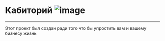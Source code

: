 # Кабиторий ![image](https://user-images.githubusercontent.com/90931685/173171349-6ccccb6d-f2c1-4afa-b536-8c6e5634ea10.png)

____________________________________________________________________________
Этот проект был создан ради того что бы упростить вам и вашему бизнесу жизнь
